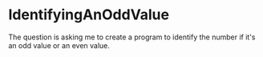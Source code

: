 # IdentifyingAnOddValue
The question is asking me to create a program to identify the number if it's an odd value or an even value.
